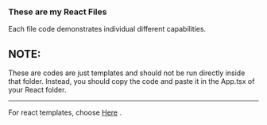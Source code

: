 ### These are my React Files
Each file code demonstrates individual different capabilities.

## **NOTE**: 
These are codes are just templates and should not be run directly inside that folder.
Instead, you should copy the code and paste it in the App.tsx of your React folder.

____________________________________________________________________

For react templates, choose
[Here](https://drive.google.com/drive/folders/10EdR6J8s11DMEcTSv4Nv9Sx-NpUmkiKj)
.
